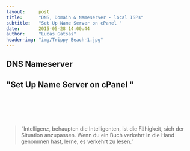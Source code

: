 ```yaml
---
layout:     post
title:      "DNS, Domain & Nameserver - local ISPs"
subtitle:   "Set Up Name Server on cPanel "
date:       2015-05-28 14:00:44
author:     "Lucas Gatsas"
header-img: "img/Trippy Beach-1.jpg"
---
```

<h2 class="section-heading">DNS Nameserver</h2>
<h2 class="section-heading">"Set Up Name Server on cPanel "</h2>





<br><br>

<!--
<div class="row">
        <div class="col-md-4"></div>
        <div class="col-lg-4 col-sm-12 text-center"><img class="img-circle img-responsive img-center" src="{{ site.baseurl }}/img/uccnFS0T-1.jpg" alt="Lucas Gatsas - Sebastian Senf">  <h3>Sebastian Senf aka. Mustardamus<br>
                    <small> Full Stack Web Developer @ Akrasia - Germany</small><br>
                    <small><a href="http://akrasia.me/#/about" class="text-center">www.akrasia.me</a></small>

                </h3></div>
        <div class="col-md-4"></div>
      </div>
-->



<br>
<blockquote>
“Intelligenz, behaupten die Intelligenten, ist die Fähigkeit, sich der Situation anzupassen. Wenn du ein Buch verkehrt in die Hand genommen hast, lerne, es verkehrt zu lesen.” 
</blockquote>

